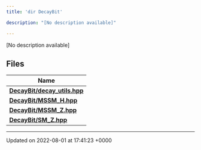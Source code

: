 ```yaml
---
title: 'dir DecayBit'

description: "[No description available]"

---
```







[No description available]

## Files

| Name           |
| -------------- |
| **[DecayBit/decay_utils.hpp](/documentation/code/gambit_sphinx/files/decay__utils_8hpp/#file-decay-utils.hpp)**  |
| **[DecayBit/MSSM_H.hpp](/documentation/code/gambit_sphinx/files/mssm__h_8hpp/#file-mssm-h.hpp)**  |
| **[DecayBit/MSSM_Z.hpp](/documentation/code/gambit_sphinx/files/mssm__z_8hpp/#file-mssm-z.hpp)**  |
| **[DecayBit/SM_Z.hpp](/documentation/code/gambit_sphinx/files/sm__z_8hpp/#file-sm-z.hpp)**  |






-------------------------------

Updated on 2022-08-01 at 17:41:23 +0000
